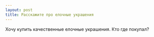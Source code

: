 ```yaml
---
layout: post 
title: Расскажите про елочные украшения 
--- 
```

Хочу купить качественные елочные украшения. Кто где покупал?
